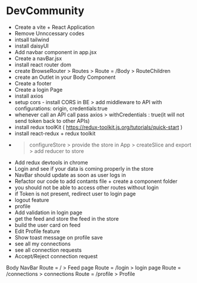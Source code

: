 # DevCommunity

- Create a vite + React Application
- Remove Unnccessary codes
- intsall tailwind
- install daisyUI 
- Add navbar component in app.jsx
- Create a navBar.jsx 
- install react router dom
- create BrowseRouter > Routes > Route = /Body > RouteChildren
- create an Outlet in your Body Component
- Create a footer
- Create a login Page
- install axios
- setup cors - install CORS in BE > add middleware to API with configurations: origin, credentials:true
- whenever call an API call pass axios > withCredentials : true(it will not send token back to other APIs)
- install redux toolKit ( https://redux-toolkit.js.org/tutorials/quick-start )
- install react-redux + redux toolkit 
- > configureStore > provide the store in App > createSlice and export > add reducer to store
- Add redux devtools in chrome
- Login and see if your data is coming properly in the store
- NavBar should update as soon as user logs in
- Refactor our code to add contants file + create a component folder
- you should not be able to access other routes without login
- if Token is not present, redirect user to login page
- logout feature
- profile
- Add validation in login page
- get the feed and store the feed in the store
- build the user card on feed
- Edit Profile feature
- Show toast message on profile save
- see all my connections
- see all connection requests
- Accept/Reject connection request








Body 
   NavBar
   Route = / > Feed page
   Route = /login > login page 
   Route = /connections > connections
   Route = /profile > Profile

